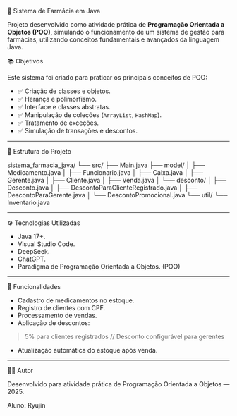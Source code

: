 💊 Sistema de Farmácia em Java

Projeto desenvolvido como atividade prática de **Programação Orientada a Objetos (POO)**, simulando o funcionamento de um sistema de gestão para farmácias, utilizando conceitos fundamentais e avançados da linguagem Java.

📚 Objetivos

Este sistema foi criado para praticar os principais conceitos de POO:

- ✅ Criação de classes e objetos.
- ✅ Herança e polimorfismo.
- ✅ Interface e classes abstratas.
- ✅ Manipulação de coleções (`ArrayList`, `HashMap`).
- ✅ Tratamento de exceções.
- ✅ Simulação de transações e descontos.

---

🧱 Estrutura do Projeto

sistema_farmacia_java/
└── src/
    ├── Main.java
    ├── model/
    │   ├── Medicamento.java
    │   ├── Funcionario.java
    │   ├── Caixa.java
    │   ├── Gerente.java
    │   ├── Cliente.java
    │   ├── Venda.java
    │   └── desconto/
    │       ├── Desconto.java
    │       ├── DescontoParaClienteRegistrado.java
    │       ├── DescontoParaGerente.java
    │       └── DescontoPromocional.java
    └── util/
        └── Inventario.java
        
---

⚙️ Tecnologias Utilizadas

- Java 17+.
- Visual Studio Code.
- DeepSeek.
- ChatGPT.
- Paradigma de Programação Orientada a Objetos. (POO)

  
---

🛒 Funcionalidades

- Cadastro de medicamentos no estoque.
- Registro de clientes com CPF.
- Processamento de vendas.
- Aplicação de descontos:
 > 5% para clientes registrados // Desconto configurável para gerentes
- Atualização automática do estoque após venda.
  
---

👨‍💻 Autor

Desenvolvido para atividade prática de Programação Orientada a Objetos — 2025.

Aluno: Ryujin



